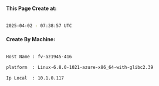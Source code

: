 
   
#### This Page Create at:

```bash

2025-04-02 - 07:38:57 UTC

```

#### Create By Machine:

```bash

Host Name : fv-az1945-416

platform  : Linux-6.8.0-1021-azure-x86_64-with-glibc2.39

Ip Local  : 10.1.0.117

```

